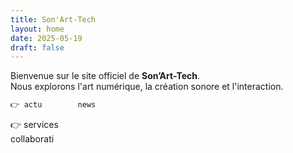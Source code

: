 ```yaml
---
title: Son'Art-Tech
layout: home
date: 2025-05-19
draft: false
---
```


Bienvenue sur le site officiel de **Son’Art-Tech**.  
Nous explorons l'art numérique, la création sonore et l'interaction.

```markdown
👉 actu        news 
```
👉 services     
collaborati